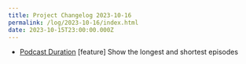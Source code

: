 ```yaml
---
title: Project Changelog 2023-10-16
permalink: /log/2023-10-16/index.html
date: 2023-10-15T23:00:00.000Z
---
```


- [Podcast Duration](https://podduration.rknight.me/) [feature] Show the longest and shortest episodes
